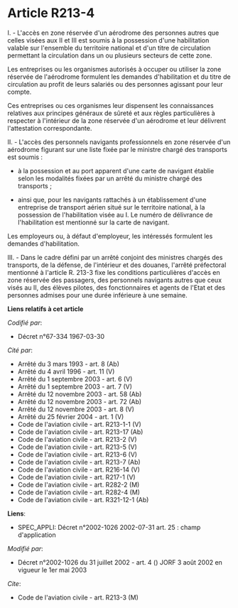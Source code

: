 # Article R213-4

I. - L'accès en zone réservée d'un aérodrome des personnes autres que celles visées aux II et III est soumis à la possession
d'une habilitation valable sur l'ensemble du territoire national et d'un titre de circulation permettant la circulation dans
un ou plusieurs secteurs de cette zone.

Les entreprises ou les organismes autorisés à occuper ou utiliser la zone réservée de l'aérodrome formulent les demandes
d'habilitation et du titre de circulation au profit de leurs salariés ou des personnes agissant pour leur compte.

Ces entreprises ou ces organismes leur dispensent les connaissances relatives aux principes généraux de sûreté et aux règles
particulières à respecter à l'intérieur de la zone réservée d'un aérodrome et leur délivrent l'attestation correspondante.

II. - L'accès des personnels navigants professionnels en zone réservée d'un aérodrome figurant sur une liste fixée par le
ministre chargé des transports est soumis :

- à la possession et au port apparent d'une carte de navigant établie selon les modalités fixées par un arrêté du ministre
chargé des transports ;

- ainsi que, pour les navigants rattachés à un établissement d'une entreprise de transport aérien situé sur le territoire
national, à la possession de l'habilitation visée au I. Le numéro de délivrance de l'habilitation est mentionné sur la carte
de navigant.

Les employeurs ou, à défaut d'employeur, les intéressés formulent les demandes d'habilitation.

III. - Dans le cadre défini par un arrêté conjoint des ministres chargés des transports, de la défense, de l'intérieur et des
douanes, l'arrêté préfectoral mentionné à l'article R. 213-3 fixe les conditions particulières d'accès en zone réservée des
passagers, des personnels navigants autres que ceux visés au II, des élèves pilotes, des fonctionnaires et agents de l'Etat
et des personnes admises pour une durée inférieure à une semaine.

**Liens relatifs à cet article**

_Codifié par_:

  - Décret n°67-334 1967-03-30

_Cité par_:

  - Arrêté du 3 mars 1993 - art. 8 (Ab)
  - Arrêté du 4 avril 1996 - art. 11 (V)
  - Arrêté du 1 septembre 2003 - art. 6 (V)
  - Arrêté du 1 septembre 2003 - art. 7 (V)
  - Arrêté du 12 novembre 2003 - art. 58 (Ab)
  - Arrêté du 12 novembre 2003 - art. 72 (Ab)
  - Arrêté du 12 novembre 2003 - art. 8 (V)
  - Arrêté du 25 février 2004 - art. 1 (V)
  - Code de l'aviation civile - art. R213-1-1 (V)
  - Code de l'aviation civile - art. R213-17 (Ab)
  - Code de l'aviation civile - art. R213-2 (V)
  - Code de l'aviation civile - art. R213-5 (V)
  - Code de l'aviation civile - art. R213-6 (V)
  - Code de l'aviation civile - art. R213-7 (Ab)
  - Code de l'aviation civile - art. R216-14 (V)
  - Code de l'aviation civile - art. R217-1 (V)
  - Code de l'aviation civile - art. R282-2 (M)
  - Code de l'aviation civile - art. R282-4 (M)
  - Code de l'aviation civile - art. R321-12-1 (Ab)

**Liens**:

  - SPEC_APPLI: Décret n°2002-1026 2002-07-31 art. 25 : champ d'application

_Modifié par_:

  - Décret n°2002-1026 du 31 juillet 2002 - art. 4 () JORF 3 août 2002 en vigueur le 1er mai 2003

_Cite_:

  - Code de l'aviation civile - art. R213-3 (M)
